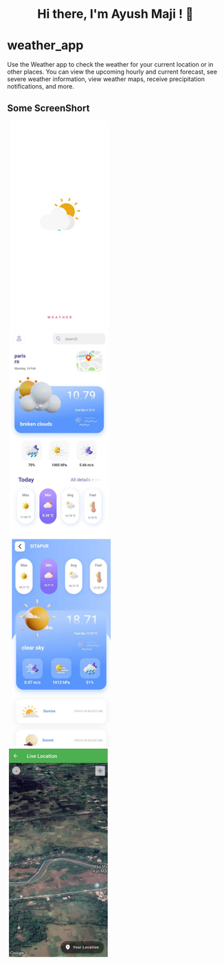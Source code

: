 <h1 align="center"> Hi there, I'm  Ayush Maji ! 👋

# weather_app

Use the Weather app to check the weather for your current location or in other places. You can view the upcoming hourly and current forecast, see severe weather information, view weather maps, receive precipitation notifications, and more.


## Some ScreenShort
<p float="left">
 <code> <img src="assets/poster/01.jpeg"  width="230" /><code>
 <img src="assets/poster/02.jpeg"  width="230" />
 <code> <img src="assets/poster/03.jpeg"  width="230" /><code>
 <img src="assets/poster/04.jpeg" width="230" />
</p>

